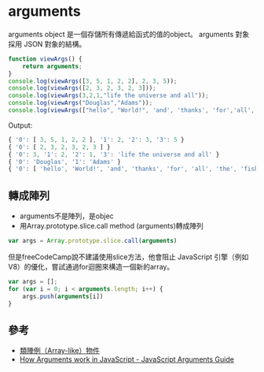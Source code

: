 # arguments
arguments object 是一個存儲所有傳遞給函式的值的object。 arguments 對象採用 JSON 對象的結構。
```javascript
function viewArgs() {
    return arguments;
}
console.log(viewArgs([3, 5, 1, 2, 2], 2, 3, 5));    
console.log(viewArgs([2, 3, 2, 3, 2, 3]));   
console.log(viewArgs(3,2,1,"life the universe and all"));
console.log(viewArgs("Douglas","Adams"));
console.log(viewArgs(["hello", "World!", 'and', 'thanks', 'for','all','the', 'fish'], "dolphines", 42));
```
Output:
```javascript
{ '0': [ 3, 5, 1, 2, 2 ], '1': 2, '2': 3, '3': 5 }
{ '0': [ 2, 3, 2, 3, 2, 3 ] }
{ '0': 3, '1': 2, '2': 1, '3': 'life the universe and all' }
{ '0': 'Douglas', '1': 'Adams' }
{ '0': [ 'hello', 'World!', 'and', 'thanks', 'for', 'all', 'the', 'fish' ],   '1': 'dolphins',   '2': 42 }
```
## 轉成陣列
- arguments不是陣列，是objec
- 用Array.prototype.slice.call method (arguments)轉成陣列
```javascript
var args = Array.prototype.slice.call(arguments)
```
但是freeCodeCamp說不建議使用slice方法，他會阻止 JavaScript 引擎（例如 V8）的優化，嘗試通過for迴圈來構造一個新的array。
```javascript
var args = []; 
for (var i = 0; i < arguments.length; i++) {
    args.push(arguments[i])
} 
```
## 參考
- [類陣例（Array-like）物件](https://developer.mozilla.org/zh-TW/docs/Web/JavaScript/Reference/Global_Objects/Array/slice#%E9%A1%9E%E9%99%A3%E4%BE%8B%EF%BC%88array-like%EF%BC%89%E7%89%A9%E4%BB%B6)
- [How Arguments work in JavaScript - JavaScript Arguments Guide](https://forum.freecodecamp.org/t/how-arguments-work-in-javascript-javascript-arguments-guide/14283)